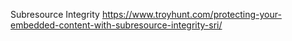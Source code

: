 Subresource Integrity
https://www.troyhunt.com/protecting-your-embedded-content-with-subresource-integrity-sri/

<script 
  src="//cdnjs.cloudflare.com/ajax/libs/jquery/2.2.3/jquery.min.js" 
  integrity="sha384-I6F5OKECLVtK/BL+8iSLDEHowSAfUo76ZL9+kGAgTRdiByINKJaqTPH/QVNS1VDb" 
  crossorigin="anonymous">
</script>
